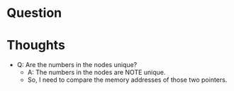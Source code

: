 # Question

# Thoughts
- Q: Are the numbers in the nodes unique?
  - A: The numbers in the nodes are NOTE unique.
  - So, I need to compare the memory addresses of those two pointers.
